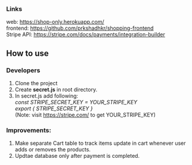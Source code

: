 ### Links
web: https://shop-only.herokuapp.com/ <br>
frontend: https://github.com/prkshadhkr/shopping-frontend <br>
Stripe API: https://stripe.com/docs/payments/integration-builder
## How to use
### Developers
  1. Clone the project
  2. Create **secret.js** in root directory.
  3. In secret.js add following:<br>
     _const STRIPE_SECRET_KEY = YOUR_STRIPE_KEY <br>
     export { STRIPE_SECRET_KEY }_ <br>
     (Note: visit https://stripe.com/ to get YOUR_STRIPE_KEY)<br>

### Improvements:
  1. Make separate Cart table to track items update in cart whenever user adds or removes the products.
  2. Updtae database only after payment is completed.
  
